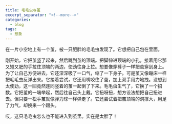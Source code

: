 ```yaml
---
title: 毛毛虫与茧
excerpt_separator: "<!--more-->"
categories:
  - blog
tags:
  - 想象
---
```


在一片小空地上有一个茧，被一只肥胖的毛毛虫发现了。它想把自己包在里面。
<!--more-->

刚开始，它把茧竖了起来，然后跳到茧的顶端。把脚伸进顶端的小孔，接着用它那又短又肥的手拉住顶端的两边，使劲往身上拉。想要像穿裤子一样把茧穿到身上。为了让自己方便进去，它还深深吸了一口气，缩了一下身子。可是茧又像蹦床一样把毛毛虫反弹出来。它接着尝试，它还用嘴咬住了茧，加上双手用力地拽。没想到太使劲，这一回竟然连同竖着的茧一起倒了下来。毛毛虫生气了，它换了一个招数。它把茧的一端举起，然后往自己头上戴。它扭呀扭，想方设法想把自己扭进去。但只要一松手茧就像弹力球一样弹走了。它还尝试着把茧顶端的洞撑大，用足了力气，却换来一个跟头。

哎，这只毛毛虫怎么也不能进入到茧里。实在是太胖了！